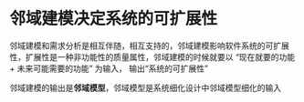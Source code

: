 # 邻域建模决定系统的可扩展性

邻域建模和需求分析是相互伴随，相互支持的，邻域建模影响软件系统的可扩展性，扩展性是一种非功能性的质量属性，邻域建模的时候就要以
“现在就要的功能 + 未来可能需要的功能” 为输入， 输出“系统的可扩展性”

邻域建模的输出是**邻域模型**，邻域模型是系统细化设计中邻域模型细化的输入


